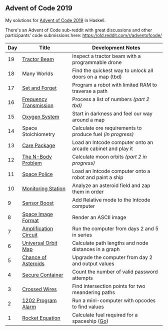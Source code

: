 ## Advent of Code 2019

My solutions for [Advent of Code 2019](http://adventofcode.com/2019) in Haskell.

There's an Advent of Code sub-reddit with great discussions and other participants' code submissions here: https://old.reddit.com/r/adventofcode/

Day | Title | Development Notes
--- | --- | ---
19 | [Tractor Beam](./src/Day19.hs) | Inspect a tractor beam with a programmable drone
18 | Many Worlds | Find the quickest way to unlock all doors on a map (tbd)
17 | [Set and Forget](./src/Day17.hs) | Program a robot with limited RAM to traverse a path
16 | [Frequency Transmission](./src/Day16.hs) | Process a list of numbers *(part 2 tbd)*
15 | [Oxygen System](./src/Day15.hs) | Start in darkness and feel our way around a map
14 | Space Stoichiometry | Calculate ore requirements to produce fuel *(in progress)*
13 | [Care Package](./src/Day13.hs) | Load an Intcode computer onto an arcade cabinet and play it
12 | [The N-Body Problem](./src/Day12.hs) | Calculate moon orbits *(part 2 in progress)*
11 | [Space Police](./src/Day11.hs) | Load an Intcode computer onto a robot and paint a ship
10 | [Monitoring Station](./src/Day10.hs) | Analyze an asteroid field and zap them in order
9 | [Sensor Boost](./src/Day09.hs) | Add Relative mode to the Intcode computer
8 | [Space Image Format](./src/Day08.hs) | Render an ASCII image
7 | [Amplification Circuit](./src/Day07.hs) | Run the computer from days 2 and 5 in series
6 | [Universal Orbit Map](./src/Day06.hs) | Calculate path lengths and node distances in a graph
5 | [Chance of Asteroids](./src/Day05.hs) | Upgrade the computer from day 2 and output values
4 | [Secure Container](./src/Day04.hs) | Count the number of valid password attempts
3 | [Crossed Wires](./src/Day03.hs) | Find intersection points for two meandering paths
2 | [1202 Program Alarm](./src/Day02.hs) | Run a mini-computer with opcodes to find values
1 | [Rocket Equation](./src/Day01.hs) | Calculate fuel required for a spaceship ([Go](./golang/Day01.go))
